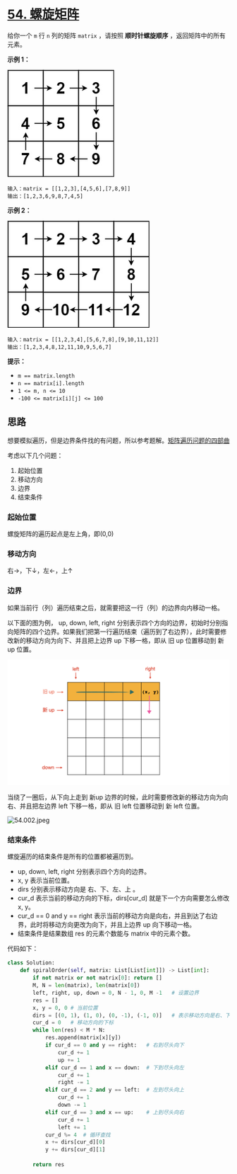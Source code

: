 # [54. 螺旋矩阵](https://leetcode-cn.com/problems/spiral-matrix/)

给你一个 `m` 行 `n` 列的矩阵 `matrix` ，请按照 **顺时针螺旋顺序** ，返回矩阵中的所有元素。

 

**示例 1：**

![img](../img/spiral1.jpg)

```
输入：matrix = [[1,2,3],[4,5,6],[7,8,9]]
输出：[1,2,3,6,9,8,7,4,5]
```

**示例 2：**

![img](../img/spiral.jpg)

```
输入：matrix = [[1,2,3,4],[5,6,7,8],[9,10,11,12]]
输出：[1,2,3,4,8,12,11,10,9,5,6,7]
```

 

**提示：**

- `m == matrix.length`
- `n == matrix[i].length`
- `1 <= m, n <= 10`
- `-100 <= matrix[i][j] <= 100`

## 思路

想要模拟遍历，但是边界条件找的有问题，所以参考题解。[矩阵遍历问题的四部曲](https://leetcode-cn.com/u/fuxuemingzhu/)

考虑以下几个问题：

1. 起始位置
2. 移动方向
3. 边界
4. 结束条件

### 起始位置

螺旋矩阵的遍历起点是左上角，即(0,0)

### 移动方向

右→，下↓，左←，上↑

### 边界

如果当前行（列）遍历结束之后，就需要把这一行（列）的边界向内移动一格。

以下面的图为例， up, down, left, right 分别表示四个方向的边界，初始时分别指向矩阵的四个边界。如果我们把第一行遍历结束（遍历到了右边界），此时需要修改新的移动方向为向下、并且把上边界 up 下移一格，即从 旧 up 位置移动到 新 up 位置。

![54.001.jpeg](../img/1615772734-dyqGcJ-54.001.jpeg)

当绕了一圈后，从下向上走到 新up 边界的时候，此时需要修改新的移动方向为向右、并且把左边界 left 下移一格，即从 旧 left 位置移动到 新 left 位置。

![54.002.jpeg](https://pic.leetcode-cn.com/1615772827-NtyLsa-54.002.jpeg)

### 结束条件

螺旋遍历的结束条件是所有的位置都被遍历到。

- up, down, left, right 分别表示四个方向的边界。
- x, y 表示当前位置。
- dirs 分别表示移动方向是 右、下、左、上 。
- cur_d 表示当前的移动方向的下标，dirs[cur_d] 就是下一个方向需要怎么修改 x, y。
- cur_d == 0 and y == right 表示当前的移动方向是向右，并且到达了右边界，此时将移动方向更改为向下，并且上边界 up 向下移动一格。
- 结束条件是结果数组 res 的元素个数能与 matrix 中的元素个数。

代码如下：

```python
class Solution:
    def spiralOrder(self, matrix: List[List[int]]) -> List[int]:
        if not matrix or not matrix[0]: return []
        M, N = len(matrix), len(matrix[0])
        left, right, up, down = 0, N - 1, 0, M -1   # 设置边界
        res = []
        x, y = 0, 0 # 当前位置
        dirs = [(0, 1), (1, 0), (0, -1), (-1, 0)]   # 表示移动方向是右、下、左、上
        cur_d = 0   # 移动方向的下标
        while len(res) < M * N:
            res.append(matrix[x][y])
            if cur_d == 0 and y == right:   # 右到尽头向下
                cur_d += 1
                up += 1
            elif cur_d == 1 and x == down:  # 下到尽头向左
                cur_d += 1
                right -= 1
            elif cur_d == 2 and y == left:  # 左到尽头向上
                cur_d += 1
                down -= 1
            elif cur_d == 3 and x == up:    # 上到尽头向右
                cur_d += 1
                left += 1
            cur_d %= 4  # 循环查找
            x += dirs[cur_d][0]
            y += dirs[cur_d][1]

        return res
```


